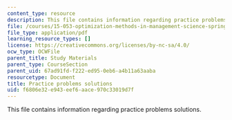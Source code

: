 ```yaml
---
content_type: resource
description: This file contains information regarding practice problems solutions.
file: /courses/15-053-optimization-methods-in-management-science-spring-2013/f6806e32e943eef6aace970c33019d7f_MIT15_053S13_pspracticesol.pdf
file_type: application/pdf
learning_resource_types: []
license: https://creativecommons.org/licenses/by-nc-sa/4.0/
ocw_type: OCWFile
parent_title: Study Materials
parent_type: CourseSection
parent_uid: 67ad91fd-f222-ed95-0eb6-a4b11a63aaba
resourcetype: Document
title: Practice problems solutions
uid: f6806e32-e943-eef6-aace-970c33019d7f
---
```

This file contains information regarding practice problems solutions.